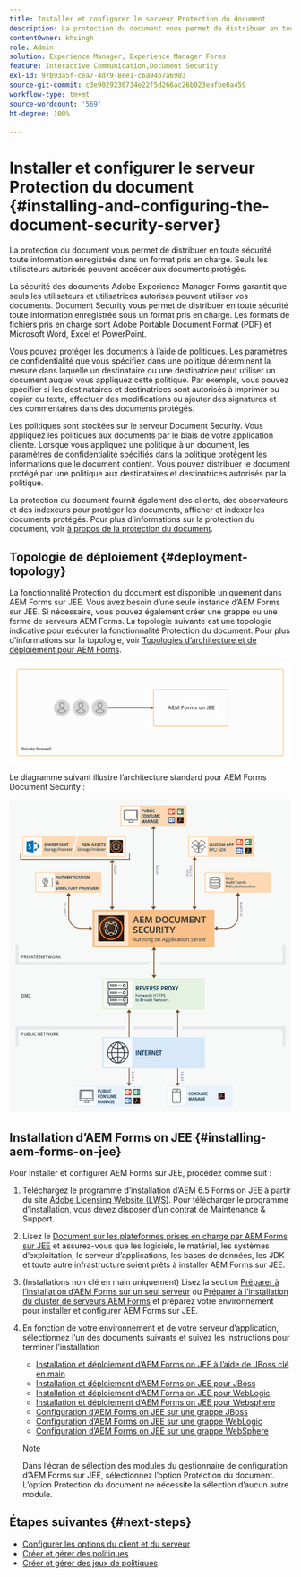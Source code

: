 ```yaml
---
title: Installer et configurer le serveur Protection du document
description: La protection du document vous permet de distribuer en toute sécurité toute information enregistrée dans un format pris en charge. Seuls les utilisateurs autorisés peuvent accéder aux documents protégés.
contentOwner: khsingh
role: Admin
solution: Experience Manager, Experience Manager Forms
feature: Interactive Communication,Document Security
exl-id: 97b93a5f-cea7-4d79-8ee1-c6a94b7a6983
source-git-commit: c3e9029236734e22f5d266ac26b923eafbe0a459
workflow-type: tm+mt
source-wordcount: '569'
ht-degree: 100%

---
```


# Installer et configurer le serveur Protection du document {#installing-and-configuring-the-document-security-server}

La protection du document vous permet de distribuer en toute sécurité toute information enregistrée dans un format pris en charge. Seuls les utilisateurs autorisés peuvent accéder aux documents protégés.

La sécurité des documents Adobe Experience Manager Forms garantit que seuls les utilisateurs et utilisatrices autorisés peuvent utiliser vos documents. Document Security vous permet de distribuer en toute sécurité toute information enregistrée sous un format pris en charge. Les formats de fichiers pris en charge sont Adobe Portable Document Format (PDF) et Microsoft Word, Excel et PowerPoint.

Vous pouvez protéger les documents à l’aide de politiques. Les paramètres de confidentialité que vous spécifiez dans une politique déterminent la mesure dans laquelle un destinataire ou une destinatrice peut utiliser un document auquel vous appliquez cette politique. Par exemple, vous pouvez spécifier si les destinataires et destinatrices sont autorisés à imprimer ou copier du texte, effectuer des modifications ou ajouter des signatures et des commentaires dans des documents protégés.

Les politiques sont stockées sur le serveur Document Security. Vous appliquez les politiques aux documents par le biais de votre application cliente. Lorsque vous appliquez une politique à un document, les paramètres de confidentialité spécifiés dans la politique protègent les informations que le document contient. Vous pouvez distribuer le document protégé par une politique aux destinataires et destinatrices autorisés par la politique.

La protection du document fournit également des clients, des observateurs et des indexeurs pour protéger les documents, afficher et indexer les documents protégés. Pour plus d’informations sur la protection du document, voir [à propos de la protection du document](/help/forms/using/admin-help/document-security.md).

## Topologie de déploiement  {#deployment-topology}

La fonctionnalité Protection du document est disponible uniquement dans AEM Forms sur JEE. Vous avez besoin d’une seule instance d’AEM Forms sur JEE. Si nécessaire, vous pouvez également créer une grappe ou une ferme de serveurs AEM Forms. La topologie suivante est une topologie indicative pour exécuter la fonctionnalité Protection du document. Pour plus d’informations sur la topologie, voir [Topologies d’architecture et de déploiement pour AEM Forms](aem-forms-architecture-deployment.md).

<!--fix above link-->

![Topologie du serveur Document Security](do-not-localize/document-security-server_topology.png)

Le diagramme suivant illustre l’architecture standard pour AEM Forms Document Security :

![Environnement typique de Document Security](do-not-localize/document-security-typical-environment.png)

## Installation d’AEM Forms on JEE {#installing-aem-forms-on-jee}

Pour installer et configurer AEM Forms sur JEE, procédez comme suit :

1. Téléchargez le programme d’installation d’AEM 6.5 Forms on JEE à partir du site [Adobe Licensing Website (LWS)](https://licensing.adobe.com/). Pour télécharger le programme d’installation, vous devez disposer d’un contrat de Maintenance &amp; Support.
1. Lisez le [Document sur les plateformes prises en charge par AEM Forms sur JEE](/help/forms/using/aem-forms-jee-supported-platforms.md) et assurez-vous que les logiciels, le matériel, les systèmes d’exploitation, le serveur d’applications, les bases de données, les JDK et toute autre infrastructure soient prêts à installer AEM Forms sur JEE.
1. (Installations non clé en main uniquement) Lisez la section [Préparer à l’installation d’AEM Forms sur un seul serveur](https://www.adobe.com/go/learn_aemforms_prepareInstallsingle_64_fr) ou [Préparer à l’installation du cluster de serveurs AEM Forms](https://www.adobe.com/go/learn_aemforms_prepareInstallcluster_64_fr) et préparez votre environnement pour installer et configurer AEM Forms sur JEE.
1. En fonction de votre environnement et de votre serveur d’application, sélectionnez l’un des documents suivants et suivez les instructions pour terminer l’installation

   * [Installation et déploiement d’AEM Forms on JEE à l’aide de JBoss clé en main](https://www.adobe.com/go/learn_aemforms_installTurnkey_64_fr)
   * [Installation et déploiement d’AEM Forms on JEE pour JBoss](https://www.adobe.com/go/learn_aemforms_installJBoss_64_fr)
   * [Installation et déploiement d’AEM Forms on JEE pour WebLogic](https://www.adobe.com/go/learn_aemforms_installWebLogic_64_fr)
   * [Installation et déploiement d’AEM Forms on JEE pour Websphere](https://www.adobe.com/go/learn_aemforms_installWebSphere_64_fr)
   * [Configuration d’AEM Forms on JEE sur une grappe JBoss](https://www.adobe.com/go/learn_aemforms_clusterJBoss_64_fr)
   * [Configuration d’AEM Forms on JEE sur une grappe WebLogic](https://www.adobe.com/go/learn_aemforms_clusterWebLogic_64_fr)
   * [Configuration d’AEM Forms on JEE sur une grappe WebSphere](https://www.adobe.com/go/learn_aemforms_clusterWebSphere_64_fr)

   >[!NOTE]
   >
   >Dans l’écran de sélection des modules du gestionnaire de configuration d’AEM Forms sur JEE, sélectionnez l’option Protection du document. L’option Protection du document ne nécessite la sélection d’aucun autre module.

## Étapes suivantes {#next-steps}

* [Configurer les options du client et du serveur](/help/forms/using/admin-help/configuring-client-server-options.md)
* [Créer et gérer des politiques](/help/forms/using/admin-help/creating-policies.md)
* [Créer et gérer des jeux de politiques](/help/forms/using/admin-help/creating-policy-sets.md)
